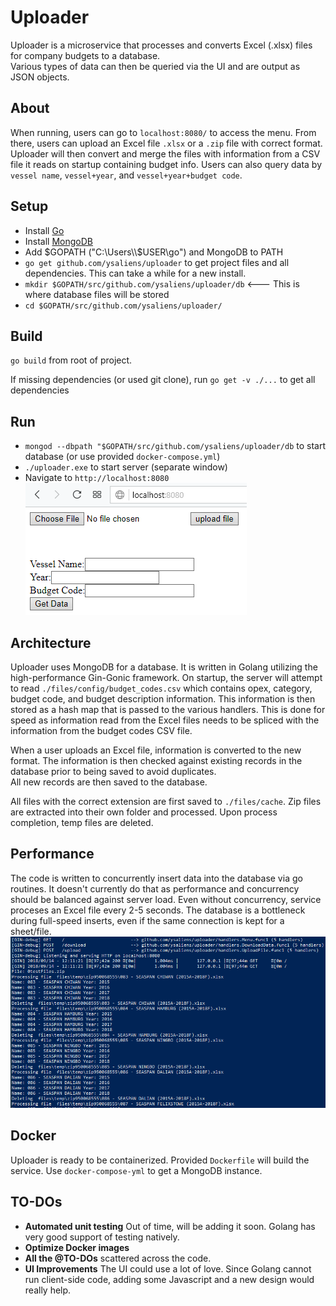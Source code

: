 # Uploader
Uploader is a microservice that processes and converts Excel (.xlsx) files for company budgets to a database.  
Various types of data can then be queried via the UI and are output as JSON objects.

## About 
When running, users can go to `localhost:8080/` to access the menu. 
From there, users can upload an Excel file `.xlsx` or a `.zip` file with correct format.
Uploader will then convert and merge the files with information from a CSV file it reads on startup containing budget info.
Users can also query data by `vessel name`, `vessel+year`, and `vessel+year+budget code`.


## Setup
* Install [Go](https://golang.org/)
* Install [MongoDB](https://www.mongodb.com/download-center?jmp=homepage#community)
* Add $GOPATH ("C:\Users\\$USER\go") and MongoDB to PATH
* `go get github.com/ysaliens/uploader` to get project files and all dependencies. This can take a while for a new install.
* `mkdir $GOPATH/src/github.com/ysaliens/uploader/db` <--- This is where database files will be stored
* `cd $GOPATH/src/github.com/ysaliens/uploader/`

## Build
`go build` from root of project.

If missing dependencies (or used git clone), run `go get -v ./...` to get all dependencies

## Run 
* `mongod --dbpath "$GOPATH/src/github.com/ysaliens/uploader/db` to start database (or use provided `docker-compose.yml`)
* `./uploader.exe` to start server (separate window)
* Navigate to `http://localhost:8080`
![UI](/files/config/UI.PNG)

## Architecture
Uploader uses MongoDB for a database. It is written in Golang utilizing the high-performance Gin-Gonic framework.
On startup, the server will attempt to read `./files/config/budget_codes.csv` which contains opex, category, budget code, and budget description information.
This information is then stored as a hash map that is passed to the various handlers. 
This is done for speed as information read from the Excel files needs to be spliced with the information from the budget codes CSV file.  

When a user uploads an Excel file, information is converted to the new format. 
The information is then checked against existing records in the database prior to being saved to avoid duplicates.    
All new records are then saved to the database.


All files with the correct extension are first saved to `./files/cache`. Zip files are extracted into their own folder and processed.
Upon process completion, temp files are deleted.

## Performance
The code is written to concurrently insert data into the database via go routines.
It doesn't currently do that as performance and concurrency should be balanced against server load. 
Even without concurrency, service proceses an Excel file every 2-5 seconds.
The database is a bottleneck during full-speed inserts, even if the same connection is kept for a sheet/file.
![UI](/files/config/Output.PNG)

## Docker
Uploader is ready to be containerized. Provided `Dockerfile` will build the service.
Use `docker-compose-yml` to get a MongoDB instance.


## TO-DOs
* __Automated unit testing__ Out of time, will be adding it soon. Golang has very good support of testing natively.
* __Optimize Docker images__
* __All the @TO-DOs__ scattered across the code.
* __UI Improvements__ The UI could use a lot of love. Since Golang cannot run client-side code, adding some Javascript and a new design would really help.

